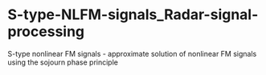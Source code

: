 # S-type-NLFM-signals_Radar-signal-processing
S-type nonlinear FM signals - approximate solution of nonlinear FM signals using the sojourn phase principle
